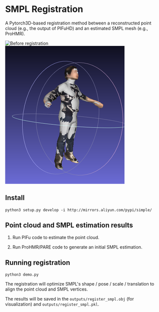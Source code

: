 # SMPL Registration

A Pytorch3D-based registration method between a reconstructed point cloud (e.g., the output of PIFuHD) and an estimated SMPL mesh (e.g., ProHMR).

![Before registration](data/before_registration.png)
![After registration](data/after_registration.png)

## Install

```
python3 setup.py develop -i http://mirrors.aliyun.com/pypi/simple/
```

## Point cloud and SMPL estimation results

1. Run PIFu code to estimate the point cloud.

1. Run ProHMR/PARE code to generate an initial SMPL estimation.

## Running registration

```
python3 demo.py
```

The registration will optimize SMPL's shape / pose / scale / translation to align the point cloud and SMPL vertices.

The results will be saved in the ```outputs/register_smpl.obj``` (for visualization) and ```outputs/register_smpl.pkl```.
